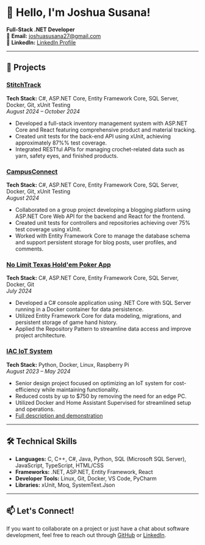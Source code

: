# 👋 Hello, I'm Joshua Susana!

**Full-Stack .NET Developer**  
📧 **Email:** [joshuasusana27@gmail.com](mailto:joshuasusana27@gmail.com)  
💼 **LinkedIn:** [LinkedIn Profile](https://www.linkedin.com/in/joshua-susana-aa62131bb/)  

---

## 🚀 Projects

### **[StitchTrack](https://github.com/jsusana27/StitchTrack)**  
**Tech Stack:** C#, ASP.NET Core, Entity Framework Core, SQL Server, Docker, Git, xUnit Testing  
_August 2024 – October 2024_  
- Developed a full-stack inventory management system with ASP.NET Core and React featuring comprehensive product and material tracking.
- Created unit tests for the back-end API using xUnit, achieving approximately 87%% test coverage.
- Integrated RESTful APIs for managing crochet-related data such as yarn, safety eyes, and finished products.

### **[CampusConnect](https://github.com/240708-NET/CampusConnect)**  
**Tech Stack:** C#, ASP.NET Core, Entity Framework Core, SQL Server, Docker, Git, xUnit Testing  
_August 2024_  
- Collaborated on a group project developing a blogging platform using ASP.NET Core Web API for the backend and React for the frontend.
- Created unit tests for controllers and repositories achieving over 75% test coverage using xUnit.
- Worked with Entity Framework Core to manage the database schema and support persistent storage for blog posts, user profiles, and comments.

### **[No Limit Texas Hold'em Poker App](https://github.com/jsusana27/NoLimitTexasHoldem)**  
**Tech Stack:** C#, ASP.NET Core, Entity Framework Core, SQL Server, Docker, Git  
_July 2024_  
- Developed a C# console application using .NET Core with SQL Server running in a Docker container for data persistence.
- Utilized Entity Framework Core for data modeling, migrations, and persistent storage of game hand history.
- Applied the Repository Pattern to streamline data access and improve project architecture.

### **[IAC IoT System](https://github.com/gtemplin/IAC-Convenient-Data-Collection)**  
**Tech Stack:** Python, Docker, Linux, Raspberry Pi  
_August 2023 – May 2024_  
- Senior design project focused on optimizing an IoT system for cost-efficiency while maintaining functionality.
- Reduced costs by up to $750 by removing the need for an edge PC.
- Utilized Docker and Home Assistant Supervised for streamlined setup and operations.
- [Full description and demonstration](https://www.youtube.com/watch?v=d4NW4GfFreo)

---

## 🛠️ Technical Skills

- **Languages:** C, C++, C#, Java, Python, SQL (Microsoft SQL Server), JavaScript, TypeScript, HTML/CSS  
- **Frameworks:** .NET, ASP.NET, Entity Framework, React  
- **Developer Tools:** Linux, Git, Docker, VS Code, PyCharm  
- **Libraries:** xUnit, Moq, SystemText.Json  

---

## 📫 Let's Connect!

If you want to collaborate on a project or just have a chat about software development, feel free to reach out through [GitHub](https://github.com/jsusana27) or [LinkedIn](https://www.linkedin.com/in/joshua-susana-aa62131bb/).
